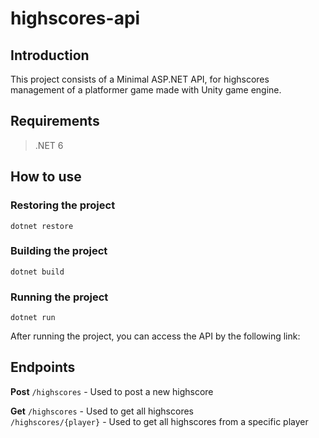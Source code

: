 # highscores-api
 
## Introduction
This project consists of a Minimal ASP.NET API, for highscores management of a platformer game made with Unity game engine.

## Requirements
> .NET 6

## How to use
### Restoring the project
`dotnet restore`

### Building the project
`dotnet build`

### Running the project
`dotnet run`

After running the project, you can access the API by the following link: 

## Endpoints
**Post**
`/highscores` - Used to post a new highscore

**Get**
`/highscores` - Used to get all highscores<br>
`/highscores/{player}` - Used to get all highscores from a specific player
